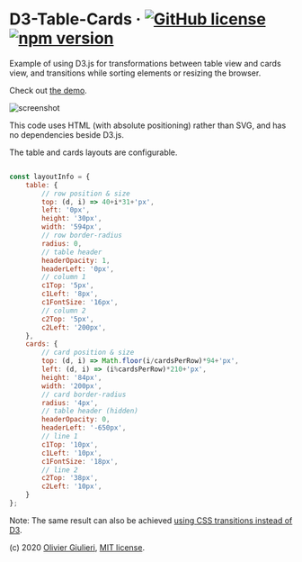 # D3-Table-Cards &middot; [![GitHub license](https://img.shields.io/github/license/evoluteur/d3-table-cards)](https://github.com/evoluteur/d3-table-cards/blob/master/LICENSE) [![npm version](https://img.shields.io/npm/v/d3-table-cards)](https://www.npmjs.com/package/d3-table-cards) 


Example of using D3.js for transformations between table view and cards view, and transitions while sorting elements or resizing the browser. 

Check out [the demo](https://evoluteur.github.io/d3-table-cards/).

![screenshot](https://raw.github.com/evoluteur/d3-table-cards/master/screenshot.gif)


This code uses HTML (with absolute positioning) rather than SVG, and has no dependencies beside D3.js.

The table and cards layouts are configurable.

```javascript

const layoutInfo = {
	table: {
		// row position & size
		top: (d, i) => 40+i*31+'px',
		left: '0px',
		height: '30px',
		width: '594px',
		// row border-radius
		radius: 0,
		// table header
		headerOpacity: 1,
		headerLeft: '0px',
		// column 1
		c1Top: '5px',
		c1Left: '8px',
		c1FontSize: '16px',
		// column 2
		c2Top: '5px',
		c2Left: '200px',
	},
	cards: {
		// card position & size
		top: (d, i) => Math.floor(i/cardsPerRow)*94+'px',
		left: (d, i) => (i%cardsPerRow)*210+'px',
		height: '84px',
		width: '200px',
		// card border-radius
		radius: '4px',
		// table header (hidden)
		headerOpacity: 0,
		headerLeft: '-650px',
		// line 1
		c1Top: '10px',
		c1Left: '10px',
		c1FontSize: '18px',
		// line 2
		c2Top: '38px',
		c2Left: '10px',
	}
};

```

Note: The same result can also be achieved [using CSS transitions instead of D3](https://evoluteur.github.io/isomorphic-table-cards/index.html).

(c) 2020 [Olivier Giulieri](https://evoluteur.github.io/), [MIT license](http://github.com/evoluteur/d3-table-cards/blob/master/LICENSE).
